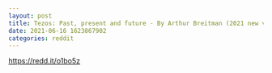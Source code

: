 ```yaml
--- 
layout: post 
title: Tezos: Past, present and future - By Arthur Breitman (2021 new video) 
date: 2021-06-16 1623867902 
categories: reddit 
--- 
```

https://redd.it/o1bo5z